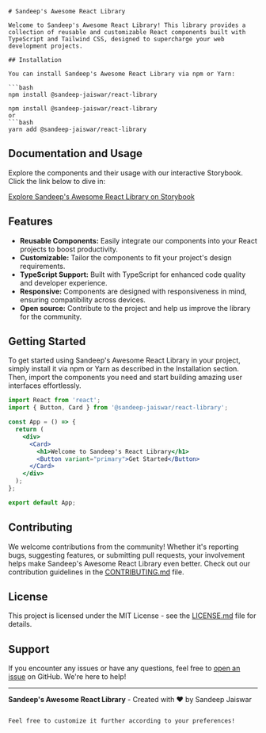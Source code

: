 ```
# Sandeep's Awesome React Library

Welcome to Sandeep's Awesome React Library! This library provides a collection of reusable and customizable React components built with TypeScript and Tailwind CSS, designed to supercharge your web development projects.

## Installation

You can install Sandeep's Awesome React Library via npm or Yarn:

```bash
npm install @sandeep-jaiswar/react-library

npm install @sandeep-jaiswar/react-library
or
```bash
yarn add @sandeep-jaiswar/react-library
```

## Documentation and Usage

Explore the components and their usage with our interactive Storybook. Click the link below to dive in:

[Explore Sandeep's Awesome React Library on Storybook](https://sandeep-jaiswar.github.io/react-library)

## Features

- **Reusable Components:** Easily integrate our components into your React projects to boost productivity.
- **Customizable:** Tailor the components to fit your project's design requirements.
- **TypeScript Support:** Built with TypeScript for enhanced code quality and developer experience.
- **Responsive:** Components are designed with responsiveness in mind, ensuring compatibility across devices.
- **Open source:** Contribute to the project and help us improve the library for the community.

## Getting Started

To get started using Sandeep's Awesome React Library in your project, simply install it via npm or Yarn as described in the Installation section. Then, import the components you need and start building amazing user interfaces effortlessly.

```jsx
import React from 'react';
import { Button, Card } from '@sandeep-jaiswar/react-library';

const App = () => {
  return (
    <div>
      <Card>
        <h1>Welcome to Sandeep's React Library</h1>
        <Button variant="primary">Get Started</Button>
      </Card>
    </div>
  );
};

export default App;
```

## Contributing

We welcome contributions from the community! Whether it's reporting bugs, suggesting features, or submitting pull requests, your involvement helps make Sandeep's Awesome React Library even better. Check out our contribution guidelines in the [CONTRIBUTING.md](CONTRIBUTING.md) file.

## License

This project is licensed under the MIT License - see the [LICENSE.md](LICENSE.md) file for details.

## Support

If you encounter any issues or have any questions, feel free to [open an issue](https://github.com/sandeep-jaiswar/react-library/issues) on GitHub. We're here to help!

---

**Sandeep's Awesome React Library** - Created with ❤️ by Sandeep Jaiswar
```

Feel free to customize it further according to your preferences!